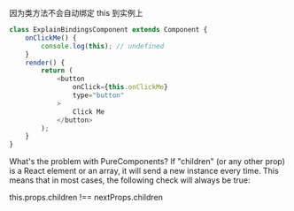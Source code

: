 因为类方法不会自动绑定 this 到实例上

```js
class ExplainBindingsComponent extends Component {
    onClickMe() {
        console.log(this); // undefined
    }
    render() {
        return (
            <button
                onClick={this.onClickMe}
                type="button"
            >
                Click Me
            </button>
        );
    }
}
```

What's the problem with PureComponents?
If "children" (or any other prop) is a React element or an array, it will send a new instance every time. This means that in most cases, the following check will always be true:

this.props.children !== nextProps.children